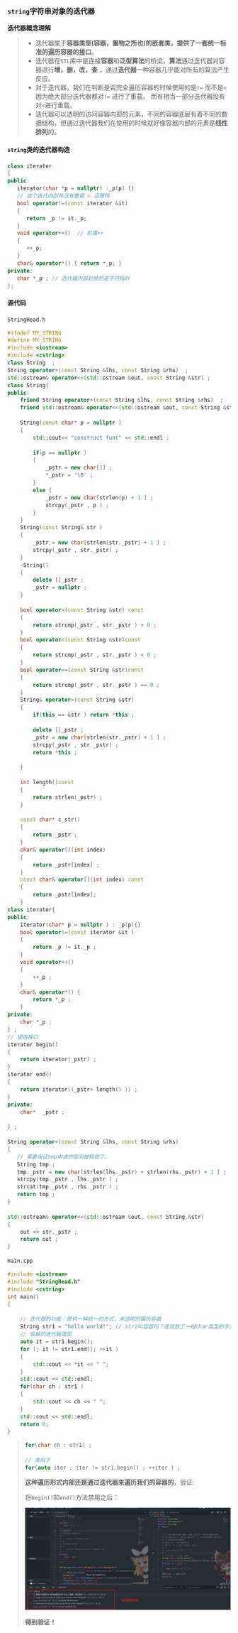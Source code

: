 ### `string`字符串对象的迭代器



**迭代器概念理解**

> + 迭代器属于**容器类型(容器，置物之所也)**的嵌套类，提供了一套**统一标准的遍历容器的接口**。
> + 迭代器在`STL`库中是连接**容器**和**泛型算法**的桥梁，**算法**通过迭代器对容器进行**增，删，改，查** ，通过**迭代器**一种容器几乎能对所有的算法产生反应。
> + 对于迭代器，我们在判断是否完全遍历容器的时候使用的是`!=` 而不是`<` 因为绝大部分迭代器都对`!=` 进行了重载。 而有相当一部分迭代器没有对`<`进行重载。
> + 迭代器可以透明的访问容器内部的元素，不同的容器底层有着不同的数据结构，但通过迭代器我们在使用的时候就好像容器内部的元素是**线性排列**的。

#### `string`类的迭代器构造

```C++
class iterator
{
public:
   iterator(char *p = nullptr) :_p(p) {}
   // 这个迭代内部并没有重载 < 运算符
   bool operator!=(const iterator &it)
   {
      return _p != it._p;
   }
   void operator++()  // 前置++
   {
      ++_p;
   }
   char& operator*() { return *_p; }
private:
   char *_p ; // 迭代器内部封装的是字符指针
};
```

#### 源代码

`StringHead.h`

```C++
#ifndef MY_STRING
#define MY_STRING
#include <iostream>
#include <cstring> 
class String  ; 
String operator+(const String &lhs, const String &rhs)  ; 
std::ostream& operator<<(std::ostream &out, const String &str) ; 
class String{
public:
    friend String operator+(const String &lhs, const String &rhs)  ; 
    friend std::ostream& operator<<(std::ostream &out, const String &str) ;

    String(const char* p = nullptr ) 
    {
        std::cout<< "construct func" << std::endl ; 

        if(p == nullptr )
        {
            _pstr = new char[1] ; 
            *_pstr = '\0' ; 
        }
        else {
            _pstr = new char[strlen(p) + 1 ] ; 
            strcpy(_pstr , p ) ; 
        }
    } 
    String(const String& str )  
    {
        _pstr = new char[strlen(str._pstr) + 1 ] ; 
        strcpy(_pstr , str._pstr) ;  
    }
    ~String()
    {   
        delete []_pstr ; 
        _pstr = nullptr ; 
    } 

    bool operator>(const String &str) const 
    {
        return strcmp(_pstr , str._pstr ) > 0 ; 
    }
    bool operator<(const String &str)const 
    {
        return strcmp(_pstr , str._pstr ) < 0 ; 
    } 
    bool operator==(const String &str)const
    {
        return strcmp(_pstr , str._pstr ) == 0 ;  
    }
    String& operator=(const String &str) 
    {
        if(this == &str ) return *this ; 

        delete []_pstr ; 
        _pstr = new char[strlen(str._pstr) + 1 ] ; 
        strcpy(_pstr , str._pstr) ;  
        return *this ; 

    }

    int length()const  
    {
        return strlen(_pstr) ; 
    }

    const char* c_str()
    {
        return _pstr ; 
    }  
    char& operator[](int index) 
    {
        return _pstr[index] ; 
    }
    const char& operator[](int index) const
    {
        return _pstr[index]; 
    }
class iterator{
public:
    iterator(char* p = nullptr ) : _p(p){} 
    bool operator!=(const iterator &it )
    {
        return _p != it._p ; 
    }
    void operator++()
    {
        ++_p ; 
    }
    char& operator*() {
        return *_p ; 
    }
private:
    char *_p ;  
} ; 
// 提供接口
iterator begin()
{
    return iterator(_pstr) ; 
}
iterator end()
{
    return iterator((_pstr+ length() )) ;  
}
private:
    char*  _pstr ; 

} ; 

String operator+(const String &lhs, const String &rhs)
{   
   // 需要保证tmp申请的空间被释放了。
   String tmp ; 
   tmp._pstr = new char[strlen(lhs._pstr) + strlen(rhs._pstr) + 1 ] ; 
   strcpy(tmp._pstr , lhs._pstr ) ; 
   strcat(tmp._pstr , rhs._pstr ) ;
   return tmp ; 
}  

std::ostream& operator<<(std::ostream &out, const String &str)
{
    out << str._pstr ; 
    return out ; 
}

```

`main.cpp`

```C++
#include <iostream>
#include "StringHead.h"
#include <cstring> 
int main()
{

	// 迭代器的功能：提供一种统一的方式，来透明的遍历容器
	String str1 = "hello world!"; // str1叫容器吗？底层放了一组char类型的字符
	// 容器的迭代器类型
	auto it = str1.begin();
	for (; it != str1.end(); ++it )
	{
		std::cout << *it << " ";
	}
	std::cout << std::endl;
	for(char ch : str1 )
	{
		std::cout << ch << " ";
	}
	std::cout << std::endl;
	return 0;
}
```



> ```C++
> for(char ch : str1) ; 
> 
> // 类似于
> for(auto iter ; iter != str1.begin() ; ++iter ) ; 
> ```
>
> **这种遍历形式内部还是通过迭代器来遍历我们的容器的**，验证:
>
> 将`begin()`和`end()`方法禁用之后：
>
> ![image-20230905194643501](assets/image-20230905194643501.png)
>
> **得到验证！**

